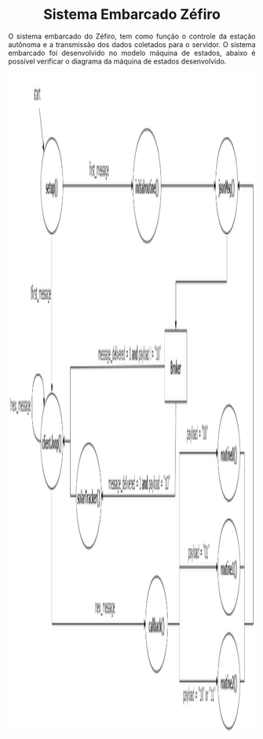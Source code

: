 <h1 align="center">
      Sistema Embarcado Zéfiro
</h1>

<p align="justify">
      O sistema embarcado do Zéfiro, tem como função o controle da estação autônoma e a transmissão dos dados coletados para o servidor. O sistema embarcado foi desenvolvido no modelo máquina de estados, abaixo é possível verificar o diagrama da máquina de estados desenvolvido.

 <p align="center">
      <img src='me_zefiro.png' height="1341" width="554"/>
</p>      

